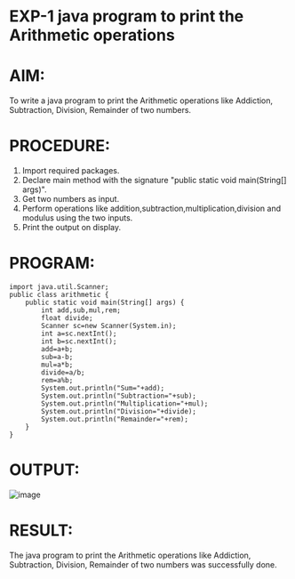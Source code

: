 # EXP-1 java program to print the Arithmetic operations
# AIM:
To write a java program to print the Arithmetic operations like Addiction, Subtraction, Division, Remainder of two numbers.

# PROCEDURE:
1. Import required packages.
2. Declare main method with the signature "public static void main(String[] args)".
3. Get two numbers as input.
4. Perform operations like addition,subtraction,multiplication,division and modulus using the two inputs.
5. Print the output on display.

# PROGRAM:
```
import java.util.Scanner;
public class arithmetic {
    public static void main(String[] args) {
        int add,sub,mul,rem;
        float divide;
        Scanner sc=new Scanner(System.in);
        int a=sc.nextInt();
        int b=sc.nextInt();
        add=a+b;
        sub=a-b;
        mul=a*b;
        divide=a/b;
        rem=a%b;
        System.out.println("Sum="+add);
        System.out.println("Subtraction="+sub);
        System.out.println("Multiplication="+mul);
        System.out.println("Division="+divide);
        System.out.println("Remainder="+rem);
    }
}
```

# OUTPUT:
![image](https://github.com/Evangelin-Ruth/Arithmetic/assets/94219798/138bf301-dd4b-48b9-80ba-41083cda8c05)

# RESULT:
The java program to print the Arithmetic operations like Addiction, Subtraction, Division, Remainder of two numbers was successfully done.
